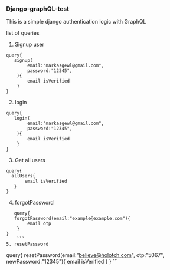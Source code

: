### Django-graphQL-test

This is a simple django authentication logic with GraphQL

list of queries

1. Signup user
```
query{
   signup(
        email:"markasgewl@gmail.com",
        password:"12345", 
    ){
        email isVerified
    }
} 
```


2. login 
```
query{
   login(
        email:"markasgewl@gmail.com",
        password:"12345", 
    ){
        email isVerified
    }
} 
```

3. Get all users
 ```
 query{
   allUsers{
        email isVerified
    }
}
```

4. forgotPassword 
```
   query{
   forgotPassword(email:"example@example.com"){
        email otp
    }
}
    ```
5. resetPassword 
```
   query{
   resetPassword(email:"believe@holotch.com", otp:"5067", newPassword:"12345"){
        email isVerified
    }
}
    ```